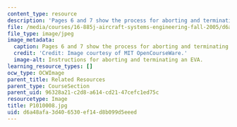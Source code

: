 ```yaml
---
content_type: resource
description: 'Pages 6 and 7 show the process for aborting and terminating an EVA; '
file: /media/courses/16-885j-aircraft-systems-engineering-fall-2005/d6a48afa3d406530ef14d8b099d5eeed_P1010008.jpg
file_type: image/jpeg
image_metadata:
  caption: Pages 6 and 7 show the process for aborting and terminating an EVA;
  credit: 'Credit: Image courtesy of MIT OpenCourseWare.'
  image-alt: Instructions for aborting and terminating an EVA.
learning_resource_types: []
ocw_type: OCWImage
parent_title: Related Resources
parent_type: CourseSection
parent_uid: 96328a21-c2d8-a614-cd21-47cefc1ed75c
resourcetype: Image
title: P1010008.jpg
uid: d6a48afa-3d40-6530-ef14-d8b099d5eeed
---
```

